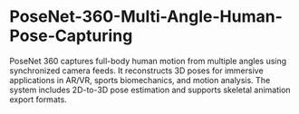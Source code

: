 # PoseNet-360-Multi-Angle-Human-Pose-Capturing
PoseNet 360 captures full-body human motion from multiple angles using synchronized camera feeds. It reconstructs 3D poses for immersive applications in AR/VR, sports biomechanics, and motion analysis. The system includes 2D-to-3D pose estimation and supports skeletal animation export formats.
